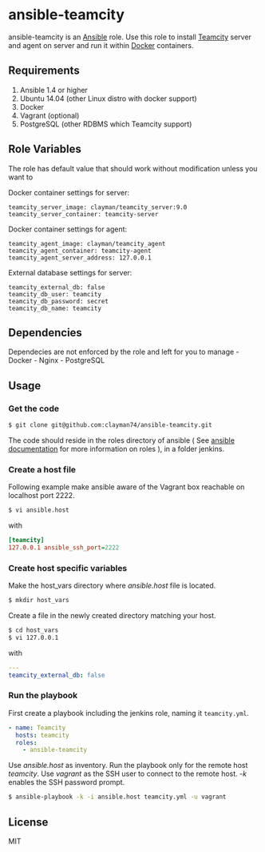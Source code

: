 ansible-teamcity
=========

ansible-teamcity is an [Ansible](http://ansible.com) role.
Use this role to install [Teamcity](http://www.jetbrains.com/teamcity/) server and agent on server and run it within [Docker](http://docker.com) containers.

Requirements
------------

1. Ansible 1.4 or higher
2. Ubuntu 14.04 (other Linux distro with docker support)
3. Docker
4. Vagrant (optional)
5. PostgreSQL (other RDBMS which Teamcity support)

Role Variables
--------------

The role has default value that should work without modification unless you want to

Docker container settings for server:

    teamcity_server_image: clayman/teamcity_server:9.0
    teamcity_server_container: teamcity-server

Docker container settings for agent:

    teamcity_agent_image: clayman/teamcity_agent
    teamcity_agent_container: teamcity-agent
    teamcity_agent_server_address: 127.0.0.1

External database settings for server:

    teamcity_external_db: false
    teamcity_db_user: teamcity
    teamcity_db_password: secret
    teamcity_db_name: teamcity

Dependencies
------------

Dependecies are not enforced by the role and left for you to manage - Docker - Nginx - PostgreSQL

Usage
----------------

### Get the code

```bash
$ git clone git@github.com:clayman74/ansible-teamcity.git
```

The code should reside in the roles directory of ansible ( See [ansible documentation](http://www.ansibleworks.com/docs/playbooks.html#roles) for more information on roles ), in a folder jenkins.

### Create a host file

Following example make ansible aware of the Vagrant box reachable on localhost port 2222.

```bash
$ vi ansible.host
```

with

```ini
[teamcity]
127.0.0.1 ansible_ssh_port=2222
```

### Create host specific variables

Make the host_vars directory where *ansible.host* file is located.

```bash
$ mkdir host_vars
```

Create a file in the newly created directory matching your host.

```bash
$ cd host_vars
$ vi 127.0.0.1
```

with

```yaml
---
teamcity_external_db: false
```

### Run the playbook


First create a playbook including the jenkins role, naming it `teamcity.yml`.

```yml
- name: Teamcity
  hosts: teamcity
  roles:
    - ansible-teamcity
```

Use *ansible.host* as inventory. Run the playbook only for the remote host *teamcity*. Use *vagrant* as the SSH user to connect to the remote host. *-k* enables the SSH password prompt.

```bash
$ ansible-playbook -k -i ansible.host teamcity.yml -u vagrant
```

License
-------

MIT
